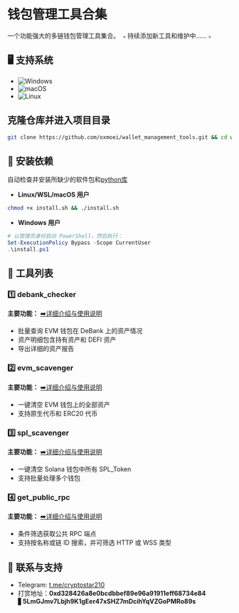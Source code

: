 
# 钱包管理工具合集
一个功能强大的多链钱包管理工具集合。  ﹤持续添加新工具和维护中......﹥

## 🖥️ 支持系统

- ![Windows](https://img.shields.io/badge/-Windows-0078D6?logo=windows&logoColor=white)
- ![macOS](https://img.shields.io/badge/-macOS-000000?logo=apple&logoColor=white)
- ![Linux](https://img.shields.io/badge/-Linux-FCC624?logo=linux&logoColor=black)

## 克隆仓库并进入项目目录
```bash
git clone https://github.com/oxmoei/wallet_management_tools.git && cd wallet_management_tools

```
## 🌿 安装依赖
自动检查并安装所缺少的软件包和[python库](./requirements.txt)

- **Linux/WSL/macOS 用户**

```bash
chmod +x install.sh && ./install.sh
```

- **Windows 用户**

```powershell
# 以管理员身份启动 PowerShell，然后执行：
Set-ExecutionPolicy Bypass -Scope CurrentUser
.\install.ps1
```

## 🧾 工具列表

### 1️⃣ debank_checker

  **主要功能：**               [➡️详细介绍与使用说明](./debank_checker/README.md)
  - 批量查询 EVM 钱包在 DeBank 上的资产情况
  - 资产明细包含持有资产和 DEFI 资产
  - 导出详细的资产报告
  
 
### 2️⃣ evm_scavenger

**主要功能：**                 [➡️详细介绍与使用说明](./evm_scavenger/README.md)
- 一键清空 EVM 钱包上的全部资产
- 支持原生代币和 ERC20 代币


### 3️⃣ spl_scavenger

**主要功能：**                 [➡️详细介绍与使用说明](./spl_scavenger/README.md)
- 一键清空 Solana 钱包中所有 SPL_Token
- 支持批量处理多个钱包


### 4️⃣ get_public_rpc

**主要功能：**                 [➡️详细介绍与使用说明](./get_public_rpc/README.md)
- 条件筛选获取公共 RPC 端点
- 支持按名称或链 ID 搜索，并可筛选 HTTP 或 WSS 类型


## 💬 联系与支持
- Telegram: [t.me/cryptostar210](https://t.me/cryptostar210)
- 打赏地址：**0xd328426a8e0bcdbbef89e96a91911eff68734e84** ▋**5LmGJmv7Lbjh9K1gEer47xSHZ7mDcihYqVZGoPMRo89s**